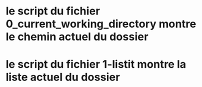 # le script du fichier 0_current_working_directory montre le chemin actuel du dossier
# le script du fichier 1-listit montre la liste actuel du dossier

